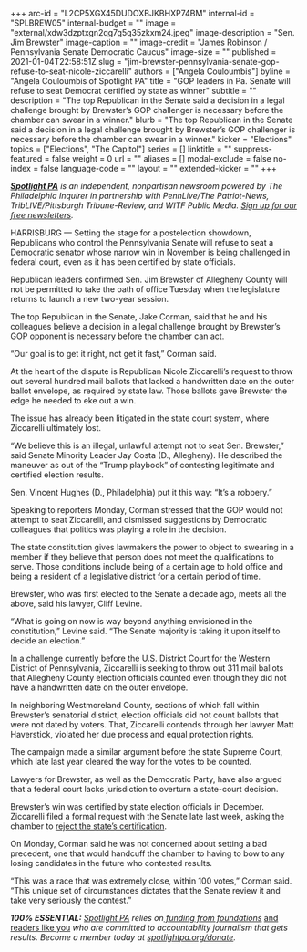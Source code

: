 +++
arc-id = "L2CP5XGX45DUDOXBJKBHXP74BM"
internal-id = "SPLBREW05"
internal-budget = ""
image = "external/xdw3dzptxgn2qg7g5q35zkxm24.jpeg"
image-description = "Sen. Jim Brewster"
image-caption = ""
image-credit = "James Robinson / Pennsylvania Senate Democratic Caucus"
image-size = ""
published = 2021-01-04T22:58:51Z
slug = "jim-brewster-pennsylvania-senate-gop-refuse-to-seat-nicole-ziccarelli"
authors = ["Angela Couloumbis"]
byline = "Angela Couloumbis of Spotlight PA"
title = "GOP leaders in Pa. Senate will refuse to seat Democrat certified by state as winner"
subtitle = ""
description = "The top Republican in the Senate said a decision in a legal challenge brought by Brewster’s GOP challenger is necessary before the chamber can swear in a winner."
blurb = "The top Republican in the Senate said a decision in a legal challenge brought by Brewster’s GOP challenger is necessary before the chamber can swear in a winner."
kicker = "Elections"
topics = ["Elections", "The Capitol"]
series = []
linktitle = ""
suppress-featured = false
weight = 0
url = ""
aliases = []
modal-exclude = false
no-index = false
language-code = ""
layout = ""
extended-kicker = ""
+++

<a href="https://www.spotlightpa.org/"><i><b>Spotlight PA</b></i></a><i> is an independent, nonpartisan newsroom powered by The Philadelphia Inquirer in partnership with PennLive/The Patriot-News, TribLIVE/Pittsburgh Tribune-Review, and WITF Public Media. </i><a href="https://www.spotlightpa.org/newsletters"><i>Sign up for our free newsletters</i></a><i>.</i>

HARRISBURG — Setting the stage for a postelection showdown, Republicans who control the Pennsylvania Senate will refuse to seat a Democratic senator whose narrow win in November is being challenged in federal court, even as it has been certified by state officials.

Republican leaders confirmed Sen. Jim Brewster of Allegheny County will not be permitted to take the oath of office Tuesday when the legislature returns to launch a new two-year session.

The top Republican in the Senate, Jake Corman, said that he and his colleagues believe a decision in a legal challenge brought by Brewster’s GOP opponent is necessary before the chamber can act.

“Our goal is to get it right, not get it fast,” Corman said.

At the heart of the dispute is Republican Nicole Ziccarelli’s request to throw out several hundred mail ballots that lacked a handwritten date on the outer ballot envelope, as required by state law. Those ballots gave Brewster the edge he needed to eke out a win.

<script src="https://www.spotlightpa.org/embed.js" async></script><div data-spl-embed-version="1" data-spl-src="https://www.spotlightpa.org/embeds/newsletter/"></div>

The issue has already been litigated in the state court system, where Ziccarelli ultimately lost.

“We believe this is an illegal, unlawful attempt not to seat Sen. Brewster,” said Senate Minority Leader Jay Costa (D., Allegheny). He described the maneuver as out of the “Trump playbook” of contesting legitimate and certified election results.

Sen. Vincent Hughes (D., Philadelphia) put it this way: “It’s a robbery.”

Speaking to reporters Monday, Corman stressed that the GOP would not attempt to seat Ziccarelli, and dismissed suggestions by Democratic colleagues that politics was playing a role in the decision.

The state constitution gives lawmakers the power to object to swearing in a member if they believe that person does not meet the qualifications to serve. Those conditions include being of a certain age to hold office and being a resident of a legislative district for a certain period of time.

Brewster, who was first elected to the Senate a decade ago, meets all the above, said his lawyer, Cliff Levine.

“What is going on now is way beyond anything envisioned in the constitution,” Levine said. “The Senate majority is taking it upon itself to decide an election.”

In a challenge currently before the U.S. District Court for the Western District of Pennsylvania, Ziccarelli is seeking to throw out 311 mail ballots that Allegheny County election officials counted even though they did not have a handwritten date on the outer envelope.

In neighboring Westmoreland County, sections of which fall within Brewster’s senatorial district, election officials did not count ballots that were not dated by voters. That, Ziccarelli contends through her lawyer Matt Haverstick, violated her due process and equal protection rights.

<script src="https://www.spotlightpa.org/embed.js" async></script><div data-spl-embed-version="1" data-spl-src="https://www.spotlightpa.org/embeds/donate/?teaser_text=Spotlight%20PA%20provides%20essential%2C%20public-service%20journalism%20thanks%20to%20readers%20like%20you.%20Help%20us%20continue%20that%20work."></div>

The campaign made a similar argument before the state Supreme Court, which late last year cleared the way for the votes to be counted.

Lawyers for Brewster, as well as the Democratic Party, have also argued that a federal court lacks jurisdiction to overturn a state-court decision.

Brewster’s win was certified by state election officials in December. Ziccarelli filed a formal request with the Senate late last week, asking the chamber to <a href="https://triblive.com/local/valley-news-dispatch/ziccarelli-asks-state-senate-to-overturn-brewster-victory/">reject the state’s certification</a>.

On Monday, Corman said he was not concerned about setting a bad precedent, one that would handcuff the chamber to having to bow to any losing candidates in the future who contested results.

“This was a race that was extremely close, within 100 votes,” Corman said. “This unique set of circumstances dictates that the Senate review it and take very seriously the contest.”

<i><b>100% ESSENTIAL:</b></i><i> </i><a href="https://www.spotlightpa.org/"><i>Spotlight PA</i></a><i> relies on</i><a href="https://www.spotlightpa.org/support"><i> funding from foundations</i></a><i> </i><a href="https://www.spotlightpa.org/support">and readers like you</a><i> who are committed to accountability journalism that gets results. Become a member today at </i><a href="http://checkout.fundjournalism.org/memberform?org_id=spotlightpa&campaign=701f4000000TVuIAAW"><i>spotlightpa.org/donate</i></a><i>.</i>
